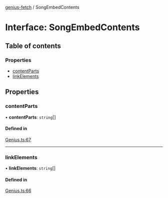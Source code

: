 [genius-fetch](../README.md) / SongEmbedContents

# Interface: SongEmbedContents

## Table of contents

### Properties

- [contentParts](SongEmbedContents.md#contentparts)
- [linkElements](SongEmbedContents.md#linkelements)

## Properties

### contentParts

• **contentParts**: `string`[]

#### Defined in

[Genius.ts:67](https://github.com/patrickkfkan/genius-fetch/blob/984708d/src/Genius.ts#L67)

___

### linkElements

• **linkElements**: `string`[]

#### Defined in

[Genius.ts:66](https://github.com/patrickkfkan/genius-fetch/blob/984708d/src/Genius.ts#L66)
